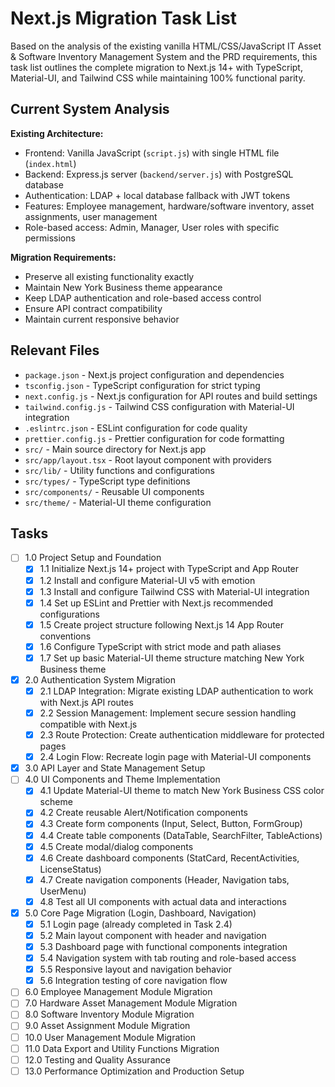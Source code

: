 # Next.js Migration Task List

Based on the analysis of the existing vanilla HTML/CSS/JavaScript IT Asset & Software Inventory Management System and the PRD requirements, this task list outlines the complete migration to Next.js 14+ with TypeScript, Material-UI, and Tailwind CSS while maintaining 100% functional parity.

## Current System Analysis

**Existing Architecture:**
- Frontend: Vanilla JavaScript (`script.js`) with single HTML file (`index.html`)
- Backend: Express.js server (`backend/server.js`) with PostgreSQL database
- Authentication: LDAP + local database fallback with JWT tokens
- Features: Employee management, hardware/software inventory, asset assignments, user management
- Role-based access: Admin, Manager, User roles with specific permissions

**Migration Requirements:**
- Preserve all existing functionality exactly
- Maintain New York Business theme appearance
- Keep LDAP authentication and role-based access control
- Ensure API contract compatibility
- Maintain current responsive behavior

## Relevant Files

- `package.json` - Next.js project configuration and dependencies
- `tsconfig.json` - TypeScript configuration for strict typing
- `next.config.js` - Next.js configuration for API routes and build settings
- `tailwind.config.js` - Tailwind CSS configuration with Material-UI integration
- `.eslintrc.json` - ESLint configuration for code quality
- `prettier.config.js` - Prettier configuration for code formatting
- `src/` - Main source directory for Next.js app
- `src/app/layout.tsx` - Root layout component with providers
- `src/lib/` - Utility functions and configurations
- `src/types/` - TypeScript type definitions
- `src/components/` - Reusable UI components
- `src/theme/` - Material-UI theme configuration

## Tasks

- [ ] 1.0 Project Setup and Foundation
  - [x] 1.1 Initialize Next.js 14+ project with TypeScript and App Router
  - [x] 1.2 Install and configure Material-UI v5 with emotion
  - [x] 1.3 Install and configure Tailwind CSS with Material-UI integration
  - [x] 1.4 Set up ESLint and Prettier with Next.js recommended configurations
  - [x] 1.5 Create project structure following Next.js 14 App Router conventions
  - [x] 1.6 Configure TypeScript with strict mode and path aliases
  - [x] 1.7 Set up basic Material-UI theme structure matching New York Business theme
- [x] 2.0 Authentication System Migration
  - [x] 2.1 LDAP Integration: Migrate existing LDAP authentication to work with Next.js API routes
  - [x] 2.2 Session Management: Implement secure session handling compatible with Next.js
  - [x] 2.3 Route Protection: Create authentication middleware for protected pages
  - [x] 2.4 Login Flow: Recreate login page with Material-UI components
- [x] 3.0 API Layer and State Management Setup
- [ ] 4.0 UI Components and Theme Implementation
  - [x] 4.1 Update Material-UI theme to match New York Business CSS color scheme
  - [x] 4.2 Create reusable Alert/Notification components
  - [x] 4.3 Create form components (Input, Select, Button, FormGroup)
  - [x] 4.4 Create table components (DataTable, SearchFilter, TableActions)
  - [x] 4.5 Create modal/dialog components
  - [x] 4.6 Create dashboard components (StatCard, RecentActivities, LicenseStatus)
  - [x] 4.7 Create navigation components (Header, Navigation tabs, UserMenu)
  - [x] 4.8 Test all UI components with actual data and interactions
- [x] 5.0 Core Page Migration (Login, Dashboard, Navigation)
  - [x] 5.1 Login page (already completed in Task 2.4)
  - [x] 5.2 Main layout component with header and navigation
  - [x] 5.3 Dashboard page with functional components integration
  - [x] 5.4 Navigation system with tab routing and role-based access
  - [x] 5.5 Responsive layout and navigation behavior
  - [x] 5.6 Integration testing of core navigation flow
- [ ] 6.0 Employee Management Module Migration
- [ ] 7.0 Hardware Asset Management Module Migration
- [ ] 8.0 Software Inventory Module Migration  
- [ ] 9.0 Asset Assignment Module Migration
- [ ] 10.0 User Management Module Migration
- [ ] 11.0 Data Export and Utility Functions Migration
- [ ] 12.0 Testing and Quality Assurance
- [ ] 13.0 Performance Optimization and Production Setup